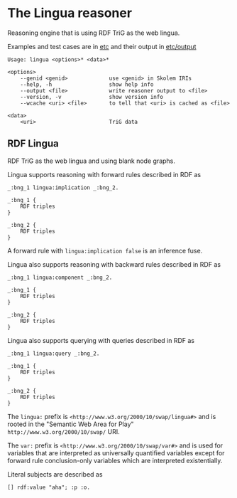 # The Lingua reasoner

Reasoning engine that is using RDF TriG as the web lingua.

Examples and test cases are in [etc](https://github.com/eyereasoner/lingua/tree/main/etc) and their output in [etc/output](https://github.com/eyereasoner/lingua/tree/main/etc/output)

```
Usage: lingua <options>* <data>*

<options>
    --genid <genid>             use <genid> in Skolem IRIs
    --help, -h                  show help info
    --output <file>             write reasoner output to <file>
    --version, -v               show version info
    --wcache <uri> <file>       to tell that <uri> is cached as <file>

<data>
    <uri>                       TriG data
```

## RDF Lingua

RDF TriG as the web lingua and using blank node graphs.

Lingua supports reasoning with forward rules described in RDF as
```
_:bng_1 lingua:implication _:bng_2.

_:bng_1 {
    RDF triples
}

_:bng_2 {
    RDF triples
}
```

A forward rule with `lingua:implication false` is an inference fuse.

Lingua also supports reasoning with backward rules described in RDF as
```
_:bng_1 lingua:component _:bng_2.

_:bng_1 {
    RDF triples
}

_:bng_2 {
    RDF triples
}
```

Lingua also supports querying with queries described in RDF as
```
_:bng_1 lingua:query _:bng_2.

_:bng_1 {
    RDF triples
}

_:bng_2 {
    RDF triples
}
```

The `lingua:` prefix is `<http://www.w3.org/2000/10/swap/lingua#>` and is rooted
in the "Semantic Web Area for Play" `http://www.w3.org/2000/10/swap/` URI.

The `var:` prefix is `<http://www.w3.org/2000/10/swap/var#>` and is used for
variables that are interpreted as universally quantified variables except for
forward rule conclusion-only variables which are interpreted existentially.

Literal subjects are described as
```
[] rdf:value "aha"; :p :o.
```
